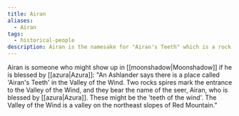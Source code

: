 ```yaml
---
title: Airan
aliases:
  - Airan
tags:
  - historical-people
description: Airan is the namesake for "Airan's Teeth" which is a rock formation found in the Valley of the Wind on Vvardenfell.
---
```

Airan is someone who might show up in [[moonshadow|Moonshadow]] if he is blessed by [[azura|Azura]]: "An Ashlander says there is a place called 'Airan's Teeth' in the Valley of the Wind. Two rocks spires mark the entrance to the Valley of the Wind, and they bear the name of the seer, Airan, who is blessed by [[azura|Azura]]. These might be the 'teeth of the wind'. The Valley of the Wind is a valley on the northeast slopes of Red Mountain."
